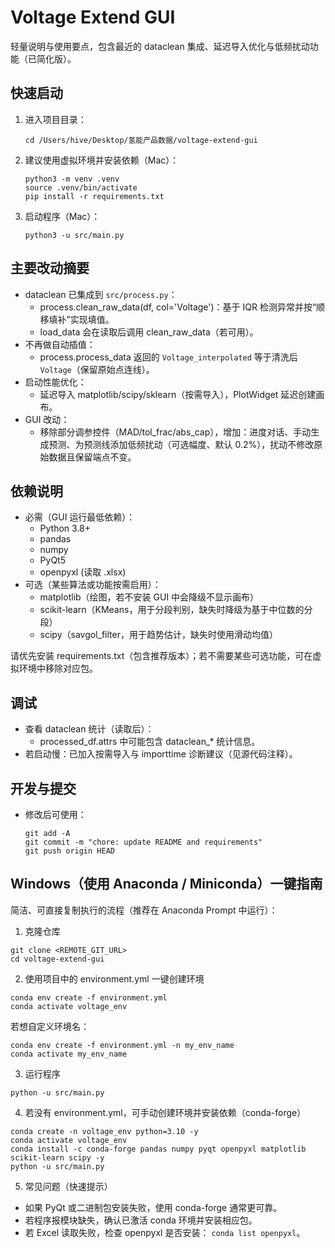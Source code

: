 # Voltage Extend GUI

轻量说明与使用要点，包含最近的 dataclean 集成、延迟导入优化与低频扰动功能（已简化版）。

## 快速启动
1. 进入项目目录：
   ```
   cd /Users/hive/Desktop/氢能产品数据/voltage-extend-gui
   ```
2. 建议使用虚拟环境并安装依赖（Mac）：
   ```
   python3 -m venv .venv
   source .venv/bin/activate
   pip install -r requirements.txt
   ```
3. 启动程序（Mac）：
   ```
   python3 -u src/main.py
   ```

## 主要改动摘要
- dataclean 已集成到 `src/process.py`：
  - process.clean_raw_data(df, col='Voltage')：基于 IQR 检测异常并按“顺移填补”实现填值。
  - load_data 会在读取后调用 clean_raw_data（若可用）。
- 不再做自动插值：
  - process.process_data 返回的 `Voltage_interpolated` 等于清洗后 `Voltage`（保留原始点连线）。
- 启动性能优化：
  - 延迟导入 matplotlib/scipy/sklearn（按需导入），PlotWidget 延迟创建画布。
- GUI 改动：
  - 移除部分调参控件（MAD/tol_frac/abs_cap），增加：进度对话、手动生成预测、为预测线添加低频扰动（可选幅度、默认 0.2%），扰动不修改原始数据且保留端点不变。

## 依赖说明
- 必需（GUI 运行最低依赖）：
  - Python 3.8+
  - pandas
  - numpy
  - PyQt5
  - openpyxl (读取 .xlsx)
- 可选（某些算法或功能按需启用）：
  - matplotlib（绘图，若不安装 GUI 中会降级不显示画布）
  - scikit-learn（KMeans，用于分段判别，缺失时降级为基于中位数的分段）
  - scipy（savgol_filter，用于趋势估计，缺失时使用滑动均值）

请优先安装 requirements.txt（包含推荐版本）；若不需要某些可选功能，可在虚拟环境中移除对应包。

## 调试
- 查看 dataclean 统计（读取后）：
  - processed_df.attrs 中可能包含 dataclean_* 统计信息。
- 若启动慢：已加入按需导入与 importtime 诊断建议（见源代码注释）。

## 开发与提交
- 修改后可使用：
  ```
  git add -A
  git commit -m "chore: update README and requirements"
  git push origin HEAD
  ```

## Windows（使用 Anaconda / Miniconda）一键指南
简洁、可直接复制执行的流程（推荐在 Anaconda Prompt 中运行）：

1) 克隆仓库
```
git clone <REMOTE_GIT_URL>
cd voltage-extend-gui
```

2) 使用项目中的 environment.yml 一键创建环境
```
conda env create -f environment.yml
conda activate voltage_env
```
若想自定义环境名：
```
conda env create -f environment.yml -n my_env_name
conda activate my_env_name
```

3) 运行程序
```
python -u src/main.py
```

4) 若没有 environment.yml，可手动创建环境并安装依赖（conda-forge）
```
conda create -n voltage_env python=3.10 -y
conda activate voltage_env
conda install -c conda-forge pandas numpy pyqt openpyxl matplotlib scikit-learn scipy -y
python -u src/main.py
```

5) 常见问题（快速提示）
- 如果 PyQt 或二进制包安装失败，使用 conda-forge 通常更可靠。  
- 若程序报模块缺失，确认已激活 conda 环境并安装相应包。  
- 若 Excel 读取失败，检查 openpyxl 是否安装： `conda list openpyxl`。